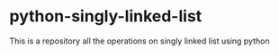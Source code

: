 # python-singly-linked-list
This is a repository all the operations on singly linked list using python
